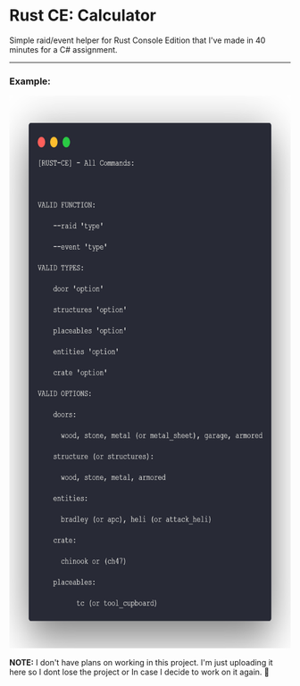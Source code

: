 # Rust CE: Calculator
Simple raid/event helper for Rust Console Edition that I've made in 40 minutes for a C# assignment.

***

### Example:
<img src="repo/example.png" width="766" height="991">

**NOTE:** I don't have plans on working in this project. I'm just uploading it here so I dont lose the project or In case I decide to work on it again. 🤷
